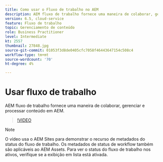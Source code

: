 ```yaml
---
title: Como usar o Fluxo de trabalho no AEM
description: AEM fluxo de trabalho fornece uma maneira de colaborar, gerenciar e processar conteúdo em AEM.
version: 6.5, cloud-service
feature: Fluxo de trabalho
topic: Gerenciamento de conteúdo
role: Business Practitioner
level: Intermediate
kt: 2557
thumbnail: 27848.jpg
source-git-commit: 01053f3d8de0405cfc7058f46443647154c508c4
workflow-type: tm+mt
source-wordcount: '70'
ht-degree: 4%

---
```



# Usar fluxo de trabalho

AEM fluxo de trabalho fornece uma maneira de colaborar, gerenciar e processar conteúdo em AEM.

>[!VIDEO](https://video.tv.adobe.com/v/27848/?quality=12&learn=on)

>[!NOTE]
>
> O vídeo usa o AEM Sites para demonstrar o recurso de metadados do status do fluxo de trabalho. Os metadados de status de workflow também são aplicáveis ao AEM Assets. Para ver o status do fluxo de trabalho nos ativos, verifique se a exibição em lista está ativada.
